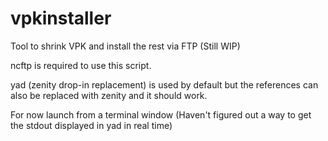 # vpkinstaller
Tool to shrink VPK and install the rest via FTP (Still WIP)

ncftp is required to use this script.

yad (zenity drop-in replacement) is used by default but the references can also be replaced with zenity and it should work.

For now launch from a terminal window (Haven't figured out a way to get the stdout displayed in yad in real time)
